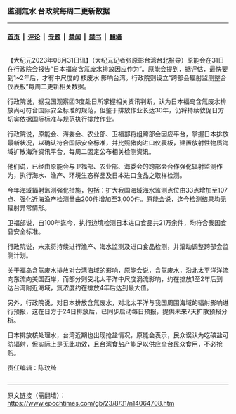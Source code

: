 ### 监测氚水 台政院每周二更新数据

---

#### [首页](../../../..?n14064708) &nbsp;|&nbsp; [评论](../../../../../epoch-comment?n14064708) &nbsp;|&nbsp; [专题](../../../../../epoch-special?n14064708) &nbsp;|&nbsp; [禁闻](../../../../../epoch-news?n14064708) &nbsp;|&nbsp; [禁书](../../../../../books?n14064708) &nbsp;|&nbsp; [翻墙](https://github.com/gfw-breaker/nogfw/blob/master/README.md?n14064708)


<div class="column" id="artbody" itemprop="articleBody">
 <!-- article content begin -->
 <p>
  【大纪元2023年08月31日讯】（大纪元记者张原彰台湾台北报导）原能会在31日在行政院会报告“日本福岛含氚废水排放因应作为”。原能会提到，据评估，最快要到1~2年后，才有中尺度的
  <ok href="https://www.epochtimes.com/gb/tag/%E6%A0%B8%E5%BA%9F%E6%B0%B4.html">
   核废水
  </ok>
  影响台湾。行政院则设立“跨部会辐射监测整合仪表板”每周二更新相关数据。
 </p>
 <p>
  行政院说，据我国观察团3度赴日所掌握相关资讯判断，认为日本福岛含氚废水排放尚可符合国际安全标准的规范，但鉴于排放作业长达30年，仍将持续敦促日方切实依据国际标准与规范执行排放作业。
 </p>
 <p>
  行政院说，原能会、海委会、农业部、卫福部将组跨部会因应平台，掌握日本排放最新状况，以确认符合国际安全标准，并比照猪肉进口仪表板，建置放射性物质海域扩散海洋资讯平台，每周二固定公布相关检测资讯。
 </p>
 <p>
  他们说，已经由原能会与卫福部、农业部、海委会的跨部会合作强化辐射监测作为，执行海水、渔产、环境生态样品及日本进口食品之取样检测。
 </p>
 <p>
  今年海域辐射监测强化措施，包括：扩大我国海域海水监测点位由33点增加至107点、强化近海渔产检测量由200件增加至3,000件。原能会说，迄今检测结果均无辐射异常情形。
 </p>
 <p>
  卫福部说，自100年迄今，执行边境检测日本进口食品共21万余件，均符合我国食品安全标准。
 </p>
 <p>
  行政院说，未来将持续进行渔产、海水监测及进口食品检测，并滚动调整跨部会监测计划。
 </p>
 <p>
  关于福岛含氚废水排放对台湾海域的影响，原能会说，含氚废水，沿北太平洋洋流向东流向美国西岸，而部分则受北太平洋中尺度涡流影响，约在排放1至2年后到达台湾附近海域，氚浓度约在排放4年后达到最大值。
 </p>
 <p>
  另外，行政院说，对日本排放含氚废水，对北太平洋与我国周围海域的辐射影响进行预报，这在日方于24日排放后，已同步启动每日预报，提供未来7天扩散预报分析。
 </p>
 <p>
  日本排放核处理水，台湾近期也出现抢盐情况，原能会表示，民众误认为吃碘盐可防辐射，但实际上是无此功效，且台湾食盐产能足以供应全台民众食用，不必抢购。
 </p>
 <p>
  责任编辑：陈玟绮
 </p>
 <!-- article content end -->
</div>


<img src='http://gfw-breaker.win/epoch-news/pages/ncid1349361/n14064708.md' width='0px' height='0px'/>

---

原文链接（需翻墙）：https://www.epochtimes.com/gb/23/8/31/n14064708.htm